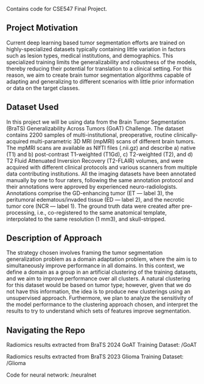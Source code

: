 Contains code for CSE547 Final Project.

## Project Motivation
Current deep learning based tumor segmentation efforts are trained on highly-specialized datasets typically 
containing little variation in factors such as lesion types, medical institutions, and demographics. This 
specialized training limits the generalizability and robustness of the models, thereby reducing their potential 
for translation to a clinical setting.  For this reason, we aim to create brain tumor segmentation algorithms 
capable of adapting and generalizing to different scenarios with little prior information or data on the target classes.

## Dataset Used
In this project we will be using data from the Brain Tumor Segmentation (BraTS) Generalizability Across
Tumors (GoAT) Challenge. The dataset contains 2200 samples of multi-institutional, preoperative, routine 
clinically-acquired multi-parametric 3D MRI (mpMRI) scans of different
brain tumors. The mpMRI scans are available as NIfTI files (.nii.gz) and describe a) native
(T1) and b) post-contrast T1-weighted (T1Gd), c) T2-weighted (T2), and d) T2 Fluid Attenuated 
Inversion Recovery (T2-FLAIR) volumes, and were acquired with different clinical
protocols and various scanners from multiple data contributing institutions. All the imaging
datasets have been annotated manually by one to four raters, following the same annotation
protocol and their annotations were approved by experienced neuro-radiologists. Annotations
comprise the GD-enhancing tumor (ET — label 3), the peritumoral edematous/invaded
tissue (ED — label 2), and the necrotic tumor core (NCR — label 1).
The ground truth data were created after pre-processing, i.e., co-registered to the same
anatomical template, interpolated to the same resolution (1 mm3), and skull-stripped.

## Description of Approach
The strategy chosen involves framing the tumor segmentation generalization problem as a domain adaptation problem, where
the aim is to simultaneously improve performance in all domains. In this context, we 
define a domain as a group in an artificial clustering of the training datasets, and we aim to improve performance
over all clusters. A natural clustering for this dataset would be based on tumor type; however, given that we 
do not have this information, the idea is to produce new clusterings using an unsupervised approach. Furthermore, 
we plan to analyze the sensitivity of the model performance to the clustering approach chosen, and interpret the 
results to try to understand which sets of features improve segmentation.

## Navigating the Repo
Radiomics results extracted from BraTS 2024 GoAT Training Dataset: /GoAT

Radiomics results extracted from BraTS 2023 Glioma Training Dataset: /Glioma

Code for neural network: /neuralnet



